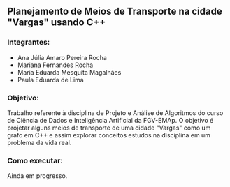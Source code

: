 ## Planejamento de Meios de Transporte na cidade "Vargas" usando C++

### Integrantes:
- Ana Júlia Amaro Pereira Rocha
- Mariana Fernandes Rocha
- Maria Eduarda Mesquita Magalhães
- Paula Eduarda de Lima

### Objetivo:
Trabalho referente à disciplina de Projeto e Análise de Algoritmos do curso de Ciência de Dados e Inteligência Artificial da FGV-EMAp.
O objetivo é projetar alguns meios de transporte de uma cidade "Vargas" como um grafo em C++ e assim explorar conceitos estudos na disciplina em um problema da vida real.

### Como executar:
Ainda em progresso.
